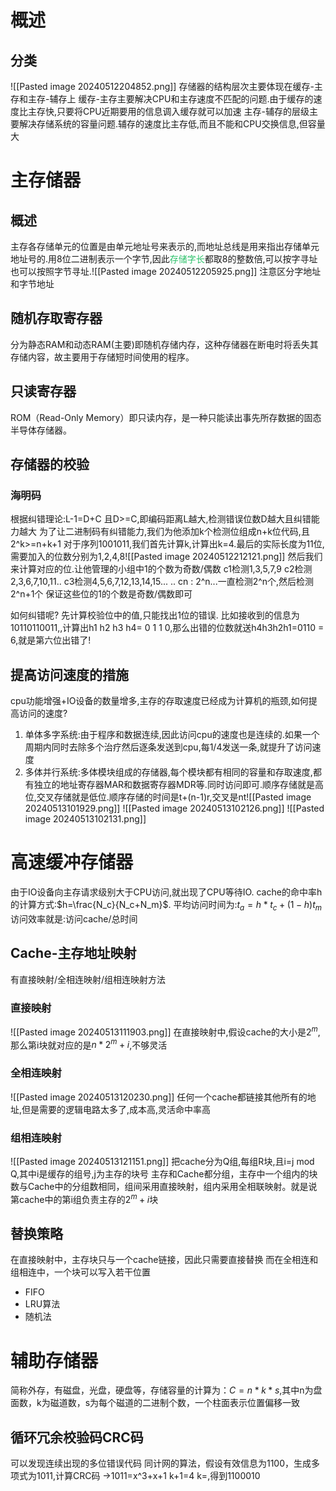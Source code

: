 # 概述
## 分类
![[Pasted image 20240512204852.png]]
存储器的结构层次主要体现在缓存-主存和主存-辅存上
缓存-主存主要解决CPU和主存速度不匹配的问题.由于缓存的速度比主存快,只要将CPU近期要用的信息调入缓存就可以加速
主存-辅存的层级主要解决存储系统的容量问题.辅存的速度比主存低,而且不能和CPU交换信息,但容量大
# 主存储器
## 概述
主存各存储单元的位置是由单元地址号来表示的,而地址总线是用来指出存储单元地址号的.用8位二进制表示一个字节,因此<font color="#2DC26B">存储字长</font>都取8的整数倍,可以按字寻址也可以按照字节寻址.![[Pasted image 20240512205925.png]]
注意区分字地址和字节地址
## 随机存取寄存器
分为静态RAM和动态RAM(主要)即随机存储内存，这种存储器在断电时将丢失其存储内容，故主要用于存储短时间使用的程序。
## 只读寄存器
ROM（Read-Only Memory）即只读内存，是一种只能读出事先所存数据的固态半导体存储器。
## 存储器的校验
### 海明码
根据纠错理论:L-1=D+C 且D>=C,即编码距离L越大,检测错误位数D越大且纠错能力越大
为了让二进制码有纠错能力,我们为他添加k个检测位组成n+k位代码,且2^k>=n+k+1
对于序列1001011,我们首先计算k,计算出k=4.最后的实际长度为11位,需要加入的位数分别为1,2,4,8![[Pasted image 20240512212121.png]]
然后我们来计算对应的位.让他管理的小组中1的个数为奇数/偶数
c1检测1,3,5,7,9
c2检测 2,3,6,7,10,11..
c3检测4,5,6,7,12,13,14,15...
..
cn : 2^n...一直检测2^n个,然后检测2^n+1个
保证这些位的1的个数是奇数/偶数即可

如何纠错呢?
先计算校验位中的值,只能找出1位的错误.
比如接收到的信息为10110110011,,计算出h1 h2 h3 h4= 0 1 1 0,那么出错的位数就送h4h3h2h1=0110 = 6,就是第六位出错了!
## 提高访问速度的措施
cpu功能增强+IO设备的数量增多,主存的存取速度已经成为计算机的瓶颈,如何提高访问的速度?
1. 单体多字系统:由于程序和数据连续,因此访问cpu的速度也是连续的.如果一个周期内同时去除多个治疗然后逐条发送到cpu,每1/4发送一条,就提升了访问速度
2. 多体并行系统:多体模块组成的存储器,每个模块都有相同的容量和存取速度,都有独立的地址寄存器MAR和数据寄存器MDR等.同时访问即可.顺序存储就是高位,交叉存储就是低位.顺序存储的时间是t+(n-1)r,交叉是nt![[Pasted image 20240513101929.png]]
![[Pasted image 20240513102126.png]]
![[Pasted image 20240513102131.png]]

# 高速缓冲存储器
由于IO设备向主存请求级别大于CPU访问,就出现了CPU等待IO.
cache的命中率h的计算方式:$h=\frac{N_c}{N_c+N_m}$.
平均访问时间为:$t_a=h*t_c+(1-h)t_m$
访问效率就是:访问cache/总时间
## Cache-主存地址映射
有直接映射/全相连映射/组相连映射方法
### 直接映射
![[Pasted image 20240513111903.png]]
在直接映射中,假设cache的大小是$2^m$,那么第i块就对应的是$n*2^m+i$,不够灵活
### 全相连映射
![[Pasted image 20240513120230.png]]
任何一个cache都链接其他所有的地址,但是需要的逻辑电路太多了,成本高,灵活命中率高
### 组相连映射
![[Pasted image 20240513121151.png]]
把cache分为Q组,每组R块,且i=j mod Q,其中i是缓存的组号,j为主存的块号
主存和Cache都分组，主存中一个组内的块数与Cache中的分组数相同，组间采用直接映射，组内采用全相联映射。就是说第cache中的第i组负责主存的$2^m+i$块
## 替换策略
在直接映射中，主存块只与一个cache链接，因此只需要直接替换
而在全相连和组相连中，一个块可以写入若干位置
- FIFO
- LRU算法
- 随机法
# 辅助存储器
简称外存，有磁盘，光盘，硬盘等，存储容量的计算为：$C=n*k*s$,其中n为盘面数，k为磁道数，s为每个磁道的二进制个数，一个柱面表示位置偏移一致
## 循环冗余校验码CRC码
可以发现连续出现的多位错误代码
同计网的算法，假设有效信息为1100，生成多项式为1011,计算CRC码
->1011=x^3+x+1 k+1=4 k=,得到1100010
